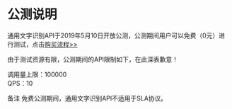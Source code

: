 # 公测说明

通用文字识别API于2019年5月10日开放公测，公测期间用户可以免费（0元）进行测试，点击[购买流程>>](http://neuhub.jd.com/ai/api/ocr/general)

由于测试资源有限，公测期间的API限制如下，在此深表歉意！

调用量上限：100000   
QPS：10

备注
免费公测期间，通用文字识别API不适用于SLA协议。



